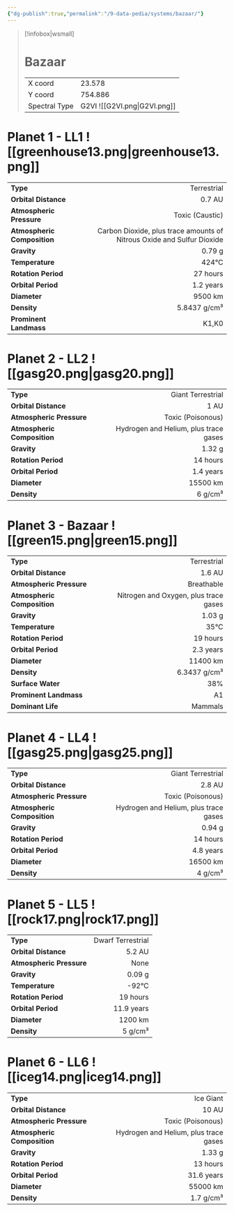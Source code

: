 ```yaml
---
{"dg-publish":true,"permalink":"/9-data-pedia/systems/bazaar/"}
---
```


> [!infobox|wsmall]
> # Bazaar
> | | |
> | - | - |
> | X coord | 23.578 |
> | Y coord| 754.886 |
> | Spectral Type | G2VI ![[G2VI.png\|G2VI.png]] |

# Planet 1 - LL1 ![[greenhouse13.png\|greenhouse13.png]]
|                             |                           |
| --------------------------- | -------------------------:|
| **Type**                    |             Terrestrial |
| **Orbital Distance**        |   0.7 AU |
| **Atmospheric Pressure**    |       Toxic (Caustic) |
| **Atmospheric Composition** |      Carbon Dioxide, plus trace amounts of Nitrous Oxide and Sulfur Dioxide |
| **Gravity**                 |        0.79 g |
| **Temperature**             |    424°C |
| **Rotation Period**         |  27 hours |
| **Orbital Period** | 1.2 years |
| **Diameter**                |      9500 km | 
| **Density**                 |    5.8437 g/cm³ |
| **Prominent Landmass**      |         K1,K0 | 





# Planet 2 - LL2 ![[gasg20.png\|gasg20.png]]
|                             |                           |
| --------------------------- | -------------------------:|
| **Type**                    |             Giant Terrestrial |
| **Orbital Distance**        |   1 AU |
| **Atmospheric Pressure**    |       Toxic (Poisonous) |
| **Atmospheric Composition** |      Hydrogen and Helium, plus trace gases |
| **Gravity**                 |        1.32 g |
| **Rotation Period**         |  14 hours |
| **Orbital Period** | 1.4 years |
| **Diameter**                |      15500 km | 
| **Density**                 |    6 g/cm³ |





# Planet 3 - Bazaar ![[green15.png\|green15.png]]
|                             |                           |
| --------------------------- | -------------------------:|
| **Type**                    |             Terrestrial |
| **Orbital Distance**        |   1.6 AU |
| **Atmospheric Pressure**    |       Breathable |
| **Atmospheric Composition** |      Nitrogen and Oxygen, plus trace gases |
| **Gravity**                 |        1.03 g |
| **Temperature**             |    35°C |
| **Rotation Period**         |  19 hours |
| **Orbital Period** | 2.3 years |
| **Diameter**                |      11400 km | 
| **Density**                 |    6.3437 g/cm³ |
| **Surface Water**           |           38% | 
| **Prominent Landmass**      |         A1 | 
| **Dominant Life**           |         Mammals |





# Planet 4 - LL4 ![[gasg25.png\|gasg25.png]]
|                             |                           |
| --------------------------- | -------------------------:|
| **Type**                    |             Giant Terrestrial |
| **Orbital Distance**        |   2.8 AU |
| **Atmospheric Pressure**    |       Toxic (Poisonous) |
| **Atmospheric Composition** |      Hydrogen and Helium, plus trace gases |
| **Gravity**                 |        0.94 g |
| **Rotation Period**         |  14 hours |
| **Orbital Period** | 4.8 years |
| **Diameter**                |      16500 km | 
| **Density**                 |    4 g/cm³ |





# Planet 5 - LL5 ![[rock17.png\|rock17.png]]
|                             |                           |
| --------------------------- | -------------------------:|
| **Type**                    |             Dwarf Terrestrial |
| **Orbital Distance**        |   5.2 AU |
| **Atmospheric Pressure**    |       None |
| **Gravity**                 |        0.09 g |
| **Temperature**             |    -92°C |
| **Rotation Period**         |  19 hours |
| **Orbital Period** | 11.9 years |
| **Diameter**                |      1200 km | 
| **Density**                 |    5 g/cm³ |





# Planet 6 - LL6 ![[iceg14.png\|iceg14.png]]
|                             |                           |
| --------------------------- | -------------------------:|
| **Type**                    |             Ice Giant |
| **Orbital Distance**        |   10 AU |
| **Atmospheric Pressure**    |       Toxic (Poisonous) |
| **Atmospheric Composition** |      Hydrogen and Helium, plus trace gases |
| **Gravity**                 |        1.33 g |
| **Rotation Period**         |  13 hours |
| **Orbital Period** | 31.6 years |
| **Diameter**                |      55000 km | 
| **Density**                 |    1.7 g/cm³ |





